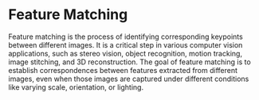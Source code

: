 # Feature Matching

Feature matching is the process of identifying corresponding keypoints between different images. It is a critical step in various computer vision applications, such as stereo vision, object recognition, motion tracking, image stitching, and 3D reconstruction. The goal of feature matching is to establish correspondences between features extracted from different images, even when those images are captured under different conditions like varying scale, orientation, or lighting.

